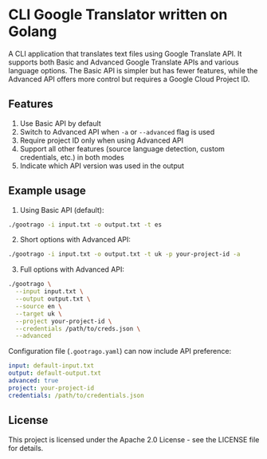 # CLI Google Translator written on Golang

A CLI application that translates text files using Google Translate API.
It supports both Basic and Advanced Google Translate APIs and various language options.
The Basic API is simpler but has fewer features, while the Advanced API offers more control but requires a Google Cloud Project ID.

## Features

1. Use Basic API by default
2. Switch to Advanced API when `-a` or `--advanced` flag is used
3. Require project ID only when using Advanced API
4. Support all other features (source language detection, custom credentials, etc.) in both modes
5. Indicate which API version was used in the output

## Example usage

1. Using Basic API (default):

```bash
./gootrago -i input.txt -o output.txt -t es
```

2. Short options with Advanced API:

```bash
./gootrago -i input.txt -o output.txt -t uk -p your-project-id -a
```

3. Full options with Advanced API:

```bash
./gootrago \
  --input input.txt \
  --output output.txt \
  --source en \
  --target uk \
  --project your-project-id \
  --credentials /path/to/creds.json \
  --advanced
```

Configuration file (`.gootrago.yaml`) can now include API preference:

```yaml
input: default-input.txt
output: default-output.txt
advanced: true
project: your-project-id
credentials: /path/to/credentials.json
```

## License

This project is licensed under the Apache 2.0 License - see the LICENSE file for details.
